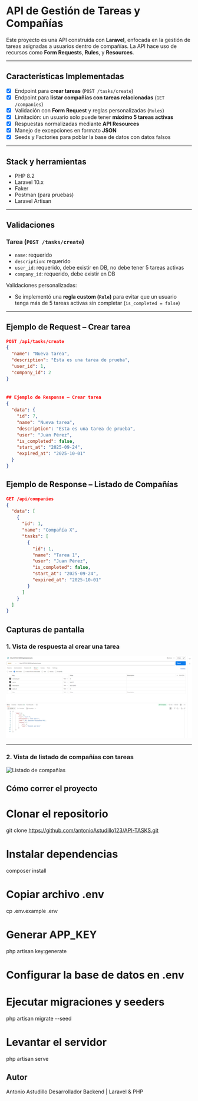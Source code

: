 # API de Gestión de Tareas y Compañías

Este proyecto es una API construida con **Laravel**, enfocada en la gestión de tareas asignadas a usuarios dentro de compañías. La API hace uso de recursos como **Form Requests**, **Rules**, y **Resources**.

---

## Características Implementadas

-   [x] Endpoint para **crear tareas** (`POST /tasks/create`)
-   [x] Endpoint para **listar compañías con tareas relacionadas** (`GET /companies`)
-   [x] Validación con **Form Request** y reglas personalizadas (`Rules`)
-   [x] Limitación: un usuario solo puede tener **máximo 5 tareas activas**
-   [x] Respuestas normalizadas mediante **API Resources**
-   [x] Manejo de excepciones en formato **JSON**
-   [x] Seeds y Factories para poblar la base de datos con datos falsos

---

## Stack y herramientas

-   PHP 8.2
-   Laravel 10.x
-   Faker
-   Postman (para pruebas)
-   Laravel Artisan

---

## Validaciones

### Tarea (`POST /tasks/create`)

-   `name`: requerido
-   `description`: requerido
-   `user_id`: requerido, debe existir en DB, no debe tener 5 tareas activas
-   `company_id`: requerido, debe existir en DB

Validaciones personalizadas:

-   Se implementó una **regla custom (`Rule`)** para evitar que un usuario tenga más de 5 tareas activas sin completar (`is_completed = false`)

---

## Ejemplo de Request – Crear tarea

```json
POST /api/tasks/create
{
  "name": "Nueva tarea",
  "description": "Esta es una tarea de prueba",
  "user_id": 1,
  "company_id": 2
}


## Ejemplo de Response – Crear tarea
{
  "data": {
    "id": 7,
    "name": "Nueva tarea",
    "description": "Esta es una tarea de prueba",
    "user": "Juan Pérez",
    "is_completed": false,
    "start_at": "2025-09-24",
    "expired_at": "2025-10-01"
  }
}
```

## Ejemplo de Response – Listado de Compañías

```json
GET /api/companies
{
  "data": [
    {
      "id": 1,
      "name": "Compañía X",
      "tasks": [
        {
          "id": 1,
          "name": "Tarea 1",
          "user": "Juan Pérez",
          "is_completed": false,
          "start_at": "2025-09-24",
          "expired_at": "2025-10-01"
        }
      ]
    }
  ]
}
```

## Capturas de pantalla

### 1. Vista de respuesta al crear una tarea

![Respuesta al crear tarea](screenshots/crear-task-post.png)

---

### 2. Vista de listado de compañías con tareas

![Listado de compañías](screenshots/listar-companies.png)

## Cómo correr el proyecto

# Clonar el repositorio

git clone https://github.com/antonioAstudillo123/API-TASKS.git

# Instalar dependencias

composer install

# Copiar archivo .env

cp .env.example .env

# Generar APP_KEY

php artisan key:generate

# Configurar la base de datos en .env

# Ejecutar migraciones y seeders

php artisan migrate --seed

# Levantar el servidor

php artisan serve

## Autor

Antonio Astudillo
Desarrollador Backend | Laravel & PHP
